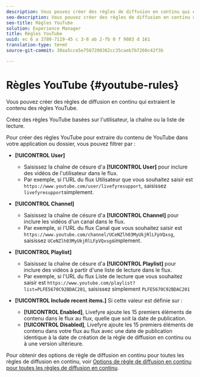 ```yaml
---
description: Vous pouvez créer des règles de diffusion en continu qui extraient le contenu des règles YouTube.
seo-description: Vous pouvez créer des règles de diffusion en continu qui extraient le contenu des règles YouTube.
seo-title: Règles YouTube
solution: Experience Manager
title: Règles YouTube
uuid: ec 6 a 3780-7119-45 c 3-8 ab 2-fb 0 f 9803 d 161
translation-type: tm+mt
source-git-commit: 30aa5cce5e7567208362cc35caeb7b7260c42f3b

---
```



# Règles YouTube {#youtube-rules}

Vous pouvez créer des règles de diffusion en continu qui extraient le contenu des règles YouTube.

Créez des règles YouTube basées sur l&#39;utilisateur, la chaîne ou la liste de lecture.

Pour créer des règles YouTube pour extraire du contenu de YouTube dans votre application ou dossier, vous pouvez filtrer par :

* **[!UICONTROL User]**
   * Saisissez la chaîne de césure d&#39;a **[!UICONTROL User]** pour inclure des vidéos de l&#39;utilisateur dans le flux.
   * Par exemple, si l&#39;URL du flux Utilisateur que vous souhaitez saisir est `https://www.youtube.com/user/livefyresupport`, saisissez `livefyresupport`simplement.

* **[!UICONTROL Channel]**
   * Saisissez la chaîne de césure d&#39;a **[!UICONTROL Channel]** pour inclure les vidéos d&#39;un canal dans le flux.
   * Par exemple, si l&#39;URL du flux Canal que vous souhaitez saisir est `https://www.youtube.com/channel/UCeNZlh03MyUkjRlLFpVQxsg`, saisissez `UCeNZlh03MyUkjRlLFpVQxsg`simplement.

* **[!UICONTROL Playlist]**
   * Saisissez la chaîne de césure d&#39;a **[!UICONTROL Playlist]** pour inclure des vidéos à partir d&#39;une liste de lecture dans le flux.
   * Par exemple, si l&#39;URL du flux Liste de lecture que vous souhaitez saisir est `https://www.youtube.com/playlist?list=PLFE5670C92BDAC201`, saisissez simplement `PLFE5670C92BDAC201`

* **[!UICONTROL Include recent items.]** Si cette valeur est définie sur :
   * **[!UICONTROL Enabled]**, Livefyre ajoute les 15 premiers éléments de contenu dans le flux au flux, quelle que soit la date de publication.
   * **[!UICONTROL Disabled]**, Livefyre ajoute les 15 premiers éléments de contenu dans votre flux au flux avec une date de publication identique à la date de création de la règle de diffusion en continu ou à une version ultérieure.

Pour obtenir des options de règle de diffusion en continu pour toutes les règles de diffusion en continu, voir [Options de règle de diffusion en continu pour toutes les règles de diffusion en continu](../../c-streams/c-stream-rule-options-for-all-stream-rules.md#c_stream_rule_options_for_all_stream_rules).

